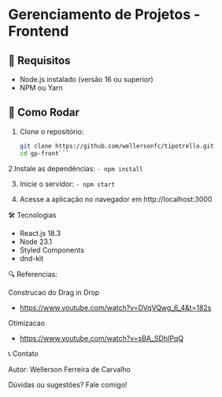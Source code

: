 # Gerenciamento de Projetos - Frontend

## 📌 Requisitos

- Node.js instalado (versão 16 ou superior)
- NPM ou Yarn

## 🚀 Como Rodar

1. Clone o repositório:
   ```bash
   git clone https://github.com/wellersonfc/tipotrello.git
   cd gp-front```

2.Instale as dependências:
```- npm install```

3. Inicie o servidor:
```- npm start```

4. Acesse a aplicação no navegador em http://localhost:3000

🛠️ Tecnologias
- React.js 18.3
- Node  23.1
- Styled Components
- dnd-kit

🔍 Referencias:

Construcao do Drag in Drop

- https://www.youtube.com/watch?v=DVqVQwg_6_4&t=182s

Otimizacao

- https://www.youtube.com/watch?v=sBA_SDhIPqQ

📞 Contato

Autor: Wellerson Ferreira de Carvalho

Dúvidas ou sugestões? Fale comigo!


